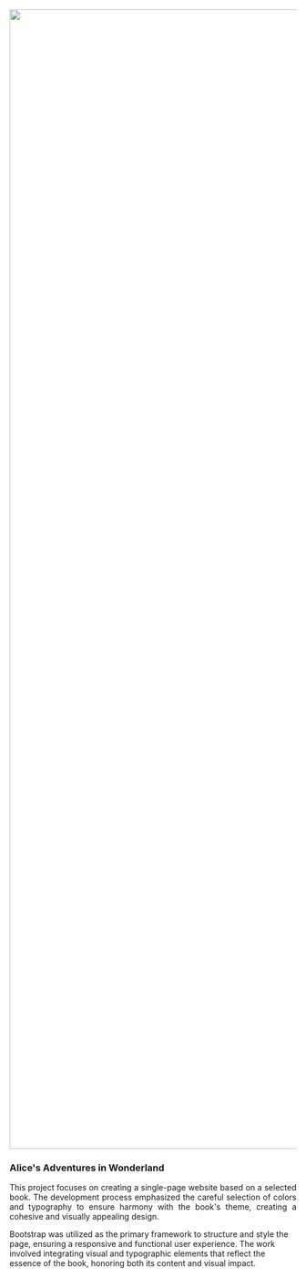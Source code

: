 &nbsp;
<p align="center"><a><img src="img/screencapture.png" alt="Screencapture" width="2000px"></a></p>

### Alice's Adventures in Wonderland
<p align="justify">
This project focuses on creating a single-page website based on a selected book. The development process emphasized the careful selection of colors and typography to ensure harmony with the book's theme, creating a cohesive and visually appealing design. 

Bootstrap was utilized as the primary framework to structure and style the page, ensuring a responsive and functional user experience. The work involved integrating visual and typographic elements that reflect the essence of the book, honoring both its content and visual impact.
</p>
